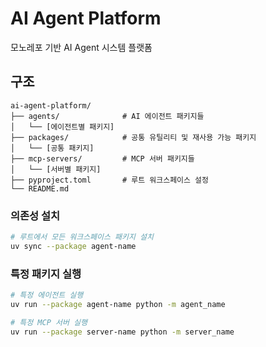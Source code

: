 # AI Agent Platform

모노레포 기반 AI Agent 시스템 플랫폼

## 구조

```
ai-agent-platform/
├── agents/              # AI 에이전트 패키지들
│   └── [에이전트별 패키지]
├── packages/            # 공통 유틸리티 및 재사용 가능 패키지
│   └── [공통 패키지]
├── mcp-servers/         # MCP 서버 패키지들
│   └── [서버별 패키지]
├── pyproject.toml       # 루트 워크스페이스 설정
└── README.md
```


### 의존성 설치

```bash
# 루트에서 모든 워크스페이스 패키지 설치
uv sync --package agent-name
```

### 특정 패키지 실행

```bash
# 특정 에이전트 실행
uv run --package agent-name python -m agent_name

# 특정 MCP 서버 실행
uv run --package server-name python -m server_name
```
